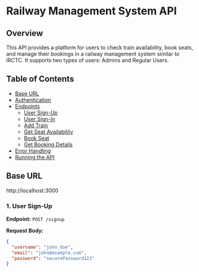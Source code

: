 # Railway Management System API

## Overview

This API provides a platform for users to check train availability, book seats, and manage their bookings in a railway management system similar to IRCTC. It supports two types of users: Admins and Regular Users.

## Table of Contents

- [Base URL](#base-url)
- [Authentication](#authentication)
- [Endpoints](#endpoints)
  - [User Sign-Up](#user-sign-up)
  - [User Sign-In](#user-sign-in)
  - [Add Train](#add-train)
  - [Get Seat Availability](#get-seat-availability)
  - [Book Seat](#book-seat)
  - [Get Booking Details](#get-booking-details)
- [Error Handling](#error-handling)
- [Running the API](#running-the-api)

## Base URL
http://localhost:3000

### 1. User Sign-Up

**Endpoint:** `POST /signup`  

**Request Body:**
```json
{
  "username": "john_doe",
  "email": "john@example.com",
  "password": "securePassword123"
}